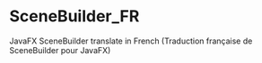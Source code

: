 # SceneBuilder_FR
JavaFX SceneBuilder translate in French (Traduction française de SceneBuilder pour JavaFX)
